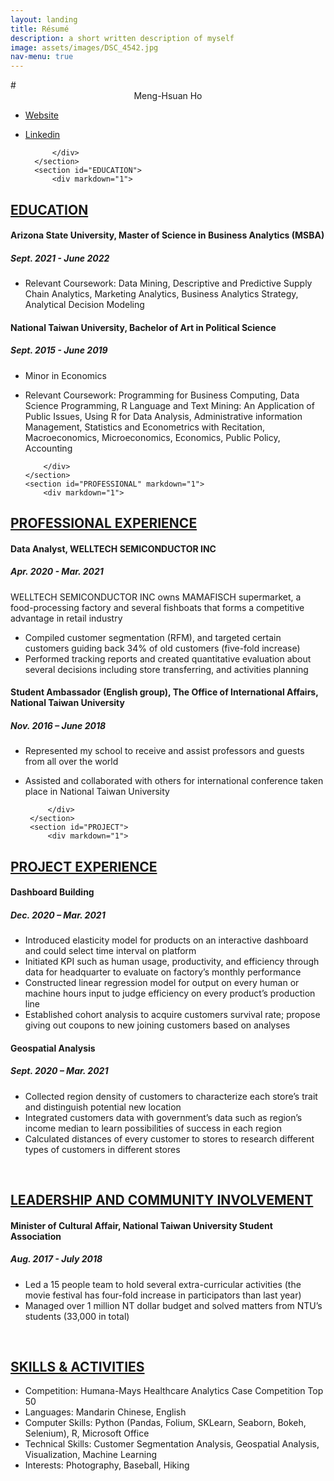 ```yaml
---
layout: landing
title: Résumé
description: a short written description of myself
image: assets/images/DSC_4542.jpg
nav-menu: true
---
```



<div id="main">
	<div class="inner">
		<section id="name" >
			<div markdown="1">
# <center>Meng-Hsuan Ho</center>

- [Website](https://stegoho.github.io/MH/)
- [Linkedin](www.linkedin.com/in/mh-ho)
			
		
			</div>
		</section>
		<section id="EDUCATION">
			<div markdown="1">
			
## <u>EDUCATION</u>

#### Arizona State University, Master of Science in Business Analytics (MSBA)

##### <span style="text-align:right">Sept. 2021 - June 2022</span>

* Relevant Coursework: Data Mining, Descriptive and Predictive Supply Chain Analytics, Marketing Analytics, Business Analytics Strategy, Analytical Decision Modeling

#### National Taiwan University, Bachelor of Art in Political Science

##### Sept. 2015 - June 2019

  - Minor in Economics
  - Relevant Coursework: Programming for Business Computing, Data Science Programming, R Language and Text Mining: An Application of Public Issues, Using R for Data Analysis, Administrative information Management, Statistics and Econometrics with Recitation, Macroeconomics, Microeconomics, Economics, Public Policy, Accounting
				
			</div>	
		</section>
		<section id="PROFESSIONAL" markdown="1">
			<div markdown="1">
## <u>PROFESSIONAL EXPERIENCE</u>

#### Data Analyst, WELLTECH SEMICONDUCTOR INC

##### Apr. 2020 - Mar. 2021

WELLTECH SEMICONDUCTOR INC owns MAMAFISCH supermarket, a food-processing factory and several fishboats that forms a competitive advantage in retail industry

 - Compiled customer segmentation (RFM), and targeted certain customers guiding back 34% of old customers (five-fold increase)
 - Performed tracking reports and created quantitative evaluation about several decisions including store transferring, and activities planning

#### Student Ambassador (English group), The Office of International Affairs, National Taiwan University

#####  Nov. 2016 – June 2018

 - Represented my school to receive and assist professors and guests from all over the world
 - Assisted and collaborated with others for international conference taken place in National Taiwan University
		
			</div>	
		</section>
		<section id="PROJECT">
			<div markdown="1">		
## <u>PROJECT EXPERIENCE</u>

#### Dashboard Building

##### Dec. 2020 – Mar. 2021

 - Introduced elasticity model for products on an interactive dashboard and could select time interval on platform
 - Initiated KPI such as human usage, productivity, and efficiency through data for headquarter to evaluate on factory’s monthly performance
 -  Constructed linear regression model for output on every human or machine hours input to judge efficiency on every product’s production line
 - Established cohort analysis to acquire customers survival rate; propose giving out coupons to new joining customers based on analyses

#### **Geospatial Analysis** 

##### Sept. 2020 – Mar. 2021

 - Collected region density of customers to characterize each store’s trait and distinguish potential new location
 - Integrated customers data with government’s data such as region’s income median to learn possibilities of success in each region
 - Calculated distances of every customer to stores to research different types of customers in different stores
			</div>	
		</section>
		<section id="LEADERSHIP">
			<div markdown="1">	
## <u>LEADERSHIP AND COMMUNITY INVOLVEMENT</u>

#### Minister of Cultural Affair, National Taiwan University Student Association

##### Aug. 2017 - July 2018

 - Led a 15 people team to hold several extra-curricular activities (the movie festival has four-fold increase in participators than last year)
 - Managed over 1 million NT dollar budget and solved matters from NTU’s students (33,000 in total)
			</div>	
		</section>
		<section id="SKILLS">
			<div markdown="1">		
## <u>SKILLS & ACTIVITIES</u>

 - Competition: Humana-Mays Healthcare Analytics Case Competition Top 50
 - Languages: Mandarin Chinese, English
 - Computer Skills: Python (Pandas, Folium, SKLearn, Seaborn, Bokeh, Selenium), R, Microsoft Office
 - Technical Skills: Customer Segmentation Analysis, Geospatial Analysis, Visualization, Machine Learning
 - Interests: Photography, Baseball, Hiking
			</div>	
		</section>
  </div>
</div>
